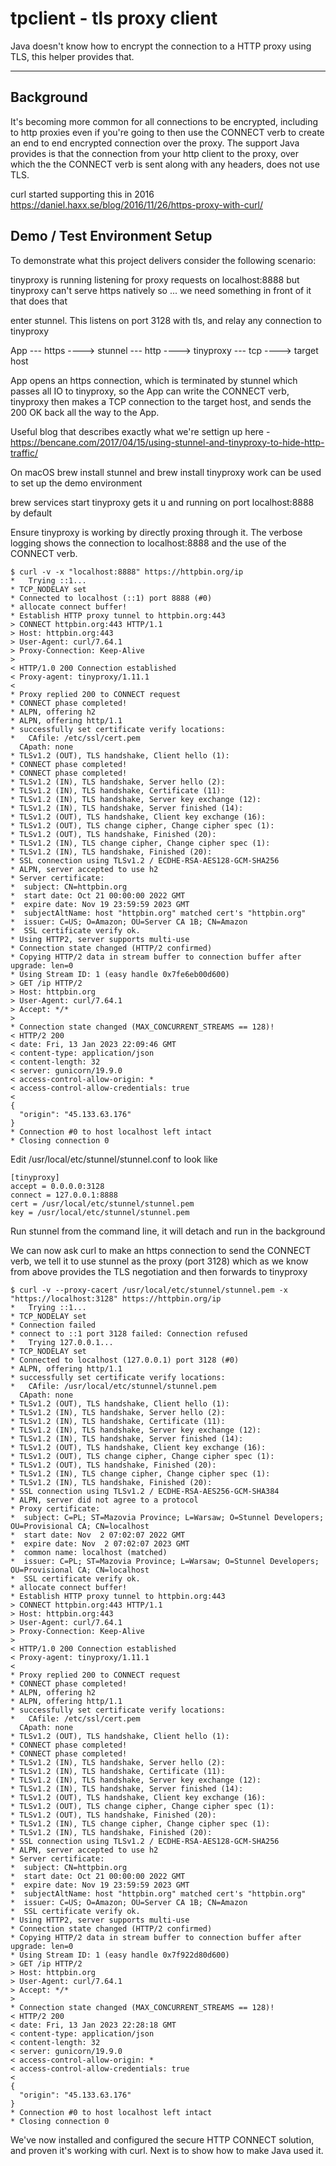 tpclient - tls proxy client
=====

Java doesn't know how to encrypt the connection to a HTTP proxy using TLS, this helper provides that.

***

## Background

It's becoming more common for all connections to be encrypted, including to http proxies
even if you're going to then use the CONNECT verb to create an end to end encrypted connection
over the proxy. The support Java provides is that the connection from your http client to the proxy,
over which the the CONNECT verb is sent along with any headers, does not use TLS.

curl started supporting this in 2016 https://daniel.haxx.se/blog/2016/11/26/https-proxy-with-curl/

## Demo / Test Environment Setup
To demonstrate what this project delivers consider the following scenario:

tinyproxy is running listening for proxy requests on localhost:8888 but tinyproxy can't serve https natively so ... we need something in front of it that does that

enter stunnel. This listens on port 3128 with tls, and relay any connection to tinyproxy

App --- https ----> stunnel --- http ----> tinyproxy --- tcp ----> target host

App opens an https connection, which is terminated by stunnel which passes all IO to tinyproxy, so the App can write the CONNECT verb, tinyproxy then makes a TCP connection to the target host, and sends the 200 OK back all the way to the App.

Useful blog that describes exactly what we're settign up here - https://bencane.com/2017/04/15/using-stunnel-and-tinyproxy-to-hide-http-traffic/

On macOS brew install stunnel and brew install tinyproxy work can be used to set up the demo environment

brew services start tinyproxy gets it u and running on port localhost:8888 by default

Ensure tinyproxy is working by directly proxing through it. The verbose logging shows the connection to localhost:8888 and the use of the CONNECT verb.

```
$ curl -v -x "localhost:8888" https://httpbin.org/ip
*   Trying ::1...
* TCP_NODELAY set
* Connected to localhost (::1) port 8888 (#0)
* allocate connect buffer!
* Establish HTTP proxy tunnel to httpbin.org:443
> CONNECT httpbin.org:443 HTTP/1.1
> Host: httpbin.org:443
> User-Agent: curl/7.64.1
> Proxy-Connection: Keep-Alive
>
< HTTP/1.0 200 Connection established
< Proxy-agent: tinyproxy/1.11.1
<
* Proxy replied 200 to CONNECT request
* CONNECT phase completed!
* ALPN, offering h2
* ALPN, offering http/1.1
* successfully set certificate verify locations:
*   CAfile: /etc/ssl/cert.pem
  CApath: none
* TLSv1.2 (OUT), TLS handshake, Client hello (1):
* CONNECT phase completed!
* CONNECT phase completed!
* TLSv1.2 (IN), TLS handshake, Server hello (2):
* TLSv1.2 (IN), TLS handshake, Certificate (11):
* TLSv1.2 (IN), TLS handshake, Server key exchange (12):
* TLSv1.2 (IN), TLS handshake, Server finished (14):
* TLSv1.2 (OUT), TLS handshake, Client key exchange (16):
* TLSv1.2 (OUT), TLS change cipher, Change cipher spec (1):
* TLSv1.2 (OUT), TLS handshake, Finished (20):
* TLSv1.2 (IN), TLS change cipher, Change cipher spec (1):
* TLSv1.2 (IN), TLS handshake, Finished (20):
* SSL connection using TLSv1.2 / ECDHE-RSA-AES128-GCM-SHA256
* ALPN, server accepted to use h2
* Server certificate:
*  subject: CN=httpbin.org
*  start date: Oct 21 00:00:00 2022 GMT
*  expire date: Nov 19 23:59:59 2023 GMT
*  subjectAltName: host "httpbin.org" matched cert's "httpbin.org"
*  issuer: C=US; O=Amazon; OU=Server CA 1B; CN=Amazon
*  SSL certificate verify ok.
* Using HTTP2, server supports multi-use
* Connection state changed (HTTP/2 confirmed)
* Copying HTTP/2 data in stream buffer to connection buffer after upgrade: len=0
* Using Stream ID: 1 (easy handle 0x7fe6eb00d600)
> GET /ip HTTP/2
> Host: httpbin.org
> User-Agent: curl/7.64.1
> Accept: */*
>
* Connection state changed (MAX_CONCURRENT_STREAMS == 128)!
< HTTP/2 200
< date: Fri, 13 Jan 2023 22:09:46 GMT
< content-type: application/json
< content-length: 32
< server: gunicorn/19.9.0
< access-control-allow-origin: *
< access-control-allow-credentials: true
<
{
  "origin": "45.133.63.176"
}
* Connection #0 to host localhost left intact
* Closing connection 0
```

Edit /usr/local/etc/stunnel/stunnel.conf to look like

```
[tinyproxy]
accept = 0.0.0.0:3128
connect = 127.0.0.1:8888
cert = /usr/local/etc/stunnel/stunnel.pem
key = /usr/local/etc/stunnel/stunnel.pem
```

Run stunnel from the command line, it will detach and run in the background

We can now ask curl to make an https connection to send the CONNECT verb, we tell it to use stunnel as the proxy (port 3128) which as we know from above provides the TLS negotiation and then forwards to tinyproxy

```
$ curl -v --proxy-cacert /usr/local/etc/stunnel/stunnel.pem -x "https://localhost:3128" https://httpbin.org/ip
*   Trying ::1...
* TCP_NODELAY set
* Connection failed
* connect to ::1 port 3128 failed: Connection refused
*   Trying 127.0.0.1...
* TCP_NODELAY set
* Connected to localhost (127.0.0.1) port 3128 (#0)
* ALPN, offering http/1.1
* successfully set certificate verify locations:
*   CAfile: /usr/local/etc/stunnel/stunnel.pem
  CApath: none
* TLSv1.2 (OUT), TLS handshake, Client hello (1):
* TLSv1.2 (IN), TLS handshake, Server hello (2):
* TLSv1.2 (IN), TLS handshake, Certificate (11):
* TLSv1.2 (IN), TLS handshake, Server key exchange (12):
* TLSv1.2 (IN), TLS handshake, Server finished (14):
* TLSv1.2 (OUT), TLS handshake, Client key exchange (16):
* TLSv1.2 (OUT), TLS change cipher, Change cipher spec (1):
* TLSv1.2 (OUT), TLS handshake, Finished (20):
* TLSv1.2 (IN), TLS change cipher, Change cipher spec (1):
* TLSv1.2 (IN), TLS handshake, Finished (20):
* SSL connection using TLSv1.2 / ECDHE-RSA-AES256-GCM-SHA384
* ALPN, server did not agree to a protocol
* Proxy certificate:
*  subject: C=PL; ST=Mazovia Province; L=Warsaw; O=Stunnel Developers; OU=Provisional CA; CN=localhost
*  start date: Nov  2 07:02:07 2022 GMT
*  expire date: Nov  2 07:02:07 2023 GMT
*  common name: localhost (matched)
*  issuer: C=PL; ST=Mazovia Province; L=Warsaw; O=Stunnel Developers; OU=Provisional CA; CN=localhost
*  SSL certificate verify ok.
* allocate connect buffer!
* Establish HTTP proxy tunnel to httpbin.org:443
> CONNECT httpbin.org:443 HTTP/1.1
> Host: httpbin.org:443
> User-Agent: curl/7.64.1
> Proxy-Connection: Keep-Alive
>
< HTTP/1.0 200 Connection established
< Proxy-agent: tinyproxy/1.11.1
<
* Proxy replied 200 to CONNECT request
* CONNECT phase completed!
* ALPN, offering h2
* ALPN, offering http/1.1
* successfully set certificate verify locations:
*   CAfile: /etc/ssl/cert.pem
  CApath: none
* TLSv1.2 (OUT), TLS handshake, Client hello (1):
* CONNECT phase completed!
* CONNECT phase completed!
* TLSv1.2 (IN), TLS handshake, Server hello (2):
* TLSv1.2 (IN), TLS handshake, Certificate (11):
* TLSv1.2 (IN), TLS handshake, Server key exchange (12):
* TLSv1.2 (IN), TLS handshake, Server finished (14):
* TLSv1.2 (OUT), TLS handshake, Client key exchange (16):
* TLSv1.2 (OUT), TLS change cipher, Change cipher spec (1):
* TLSv1.2 (OUT), TLS handshake, Finished (20):
* TLSv1.2 (IN), TLS change cipher, Change cipher spec (1):
* TLSv1.2 (IN), TLS handshake, Finished (20):
* SSL connection using TLSv1.2 / ECDHE-RSA-AES128-GCM-SHA256
* ALPN, server accepted to use h2
* Server certificate:
*  subject: CN=httpbin.org
*  start date: Oct 21 00:00:00 2022 GMT
*  expire date: Nov 19 23:59:59 2023 GMT
*  subjectAltName: host "httpbin.org" matched cert's "httpbin.org"
*  issuer: C=US; O=Amazon; OU=Server CA 1B; CN=Amazon
*  SSL certificate verify ok.
* Using HTTP2, server supports multi-use
* Connection state changed (HTTP/2 confirmed)
* Copying HTTP/2 data in stream buffer to connection buffer after upgrade: len=0
* Using Stream ID: 1 (easy handle 0x7f922d80d600)
> GET /ip HTTP/2
> Host: httpbin.org
> User-Agent: curl/7.64.1
> Accept: */*
>
* Connection state changed (MAX_CONCURRENT_STREAMS == 128)!
< HTTP/2 200
< date: Fri, 13 Jan 2023 22:28:18 GMT
< content-type: application/json
< content-length: 32
< server: gunicorn/19.9.0
< access-control-allow-origin: *
< access-control-allow-credentials: true
<
{
  "origin": "45.133.63.176"
}
* Connection #0 to host localhost left intact
* Closing connection 0
```

We've now installed and configured the secure HTTP CONNECT solution, and proven it's working with curl. Next is to show how to make Java used it.


